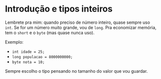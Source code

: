 # Introdução e tipos inteiros

Lembrete pra mim: quando preciso de número inteiro, quase sempre uso `int`. Se for um número muito grande, vou de `long`. Pra economizar memória, tem o `short` e o `byte` (mas quase nunca uso).

Exemplo:
- `int idade = 25;`
- `long populacao = 8000000000;`
- `byte nota = 10;`

Sempre escolho o tipo pensando no tamanho do valor que vou guardar.
